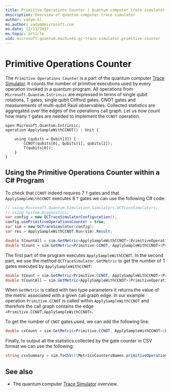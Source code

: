 ```yaml
---
title: Primitive Operations Counter | Quantum computer trace simulator | Microsoft Docs 
description: Overview of quantum computer trace simulator 
author: vadym-kl
ms.author: vadym@microsoft.com
ms.date: 12/11/2017
ms.topic: article
uid: microsoft.quantum.machines.qc-trace-simulator.primitive-counter
---
```


# Primitive Operations Counter	

The `Primitive Operations Counter` is a part of the quantum computer [Trace
Simulator](xref:microsoft.quantum.machines.qc-trace-simulator.intro). It counts the number of primitive executions used by
every operation invoked in a quantum program. All operations from
`Microsoft.Quantum.Intrinsic` are expressed in terms of single qubit rotations,
T gates, single qubit Clifford gates, CNOT gates and measurements of multi-qubit
Pauli observables. Collected statistics are aggregated over the edges of the operations
call graph. Let us now count how many `T` gates are needed to implement the `CCNOT`
operation. 

```qsharp
open Microsoft.Quantum.Intrinsic;
operation ApplySampleWithCCNOT() : Unit {

    using (qubits = Qubit[3]) {
        CCNOT(qubits[0], qubits[1], qubits[2]);
        T(qubits[0]);
    } 
}
```

## Using the Primitive Operations Counter within a C# Program

To check that `CCNOT` indeed requires 7 `T` gates and that `ApplySampleWithCCNOT` executes 8 `T` 
gates we can use the following C# code:

```csharp 
// using Microsoft.Quantum.Simulation.Simulators.QCTraceSimulators;
// using System.Diagnostics;
var config = new QCTraceSimulatorConfiguration();
config.usePrimitiveOperationsCounter = true;
var sim = new QCTraceSimulator(config);
var res = ApplySampleWithCCNOT.Run(sim).Result;

double tCountAll = sim.GetMetric<ApplySampleWithCCNOT>(PrimitiveOperationsGroupsNames.T);
double tCount = sim.GetMetric<Primitive.CCNOT, ApplySampleWithCCNOT>(PrimitiveOperationsGroupsNames.T);
```

The first part of the program executes `ApplySampleWithCCNOT`. In the second part, we use the method
`QCTraceSimulator.GetMetric` to get the number of T gates executed by `ApplySampleWithCCNOT`: 

```csharp
double tCount = sim.GetMetric<Primitive.CCNOT, ApplySampleWithCCNOT>(PrimitiveOperationsGroupsNames.T);
double tCountAll = sim.GetMetric<ApplySampleWithCCNOT>(PrimitiveOperationsGroupsNames.T);
```

When `GetMetric` is called with two type parameters it returns the value of the
metric associated with a given call graph edge. In our example operation
`Primitive.CCNOT` is called within `ApplySampleWithCCNOT` and therefore the call graph contains
the edge `<Primitive.CCNOT,ApplySampleWithCCNOT>`. 

To get the number of `CNOT` gates used, we can add the following line:
```csharp
double cxCount = sim.GetMetric<Primitive.CCNOT, ApplySampleWithCCNOT>(PrimitiveOperationsGroupsNames.CX);
```

Finally, to output all the statistics collected by the gate counter in CSV format we can 
use the following:
```csharp
string csvSummary = sim.ToCSV()[MetricsCountersNames.primitiveOperationsCounter];
```

## See also ##

- The quantum computer [Trace Simulator](xref:microsoft.quantum.machines.qc-trace-simulator.intro) overview.
